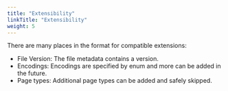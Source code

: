 ```yaml
---
title: "Extensibility"
linkTitle: "Extensibility"
weight: 5
---
```


There are many places in the format for compatible extensions:
- File Version: The file metadata contains a version.
- Encodings: Encodings are specified by enum and more can be added in the future.
- Page types: Additional page types can be added and safely skipped.
